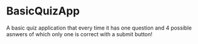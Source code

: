 # BasicQuizApp
A basic quiz application that every time it has one question and 4 possible asnwers of which only one is correct with a submit button!
